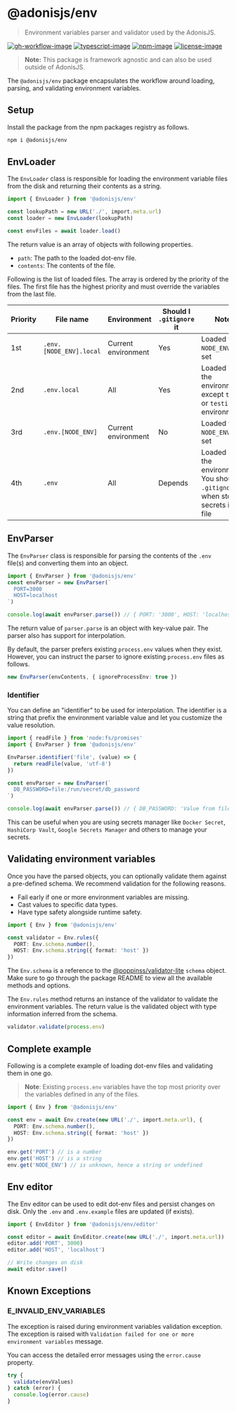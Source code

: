 # @adonisjs/env
> Environment variables parser and validator used by the AdonisJS.

[![gh-workflow-image]][gh-workflow-url] [![typescript-image]][typescript-url] [![npm-image]][npm-url] [![license-image]][license-url]

> **Note:** This package is framework agnostic and can also be used outside of AdonisJS.

The `@adonisjs/env` package encapsulates the workflow around loading, parsing, and validating environment variables.

## Setup
Install the package from the npm packages registry as follows.

```sh
npm i @adonisjs/env
```

## EnvLoader
The `EnvLoader` class is responsible for loading the environment variable files from the disk and returning their contents as a string.

```ts
import { EnvLoader } from '@adonisjs/env'

const lookupPath = new URL('./', import.meta.url)
const loader = new EnvLoader(lookupPath)

const envFiles = await loader.load()
```

The return value is an array of objects with following properties.

- `path`: The path to the loaded dot-env file.
- `contents`: The contents of the file.

Following is the list of loaded files. The array is ordered by the priority of the files. The first file has the highest priority and must override the variables from the last file.

| Priority | File name | Environment | Should I `.gitignore` it | Notes |
|----------|-----------|-------------|--------------------------|-------|
| 1st | `.env.[NODE_ENV].local` | Current environment | Yes | Loaded when `NODE_ENV` is set |
| 2nd | `.env.local` | All | Yes | Loaded in all the environments except `test` or `testing` environments |
| 3rd | `.env.[NODE_ENV]` | Current environment | No | Loaded when `NODE_ENV` is set |
| 4th | `.env` | All | Depends | Loaded in all the environments. You should `.gitignore` it when storing secrets in this file |

## EnvParser
The `EnvParser` class is responsible for parsing the contents of the `.env` file(s) and converting them into an object.

```ts
import { EnvParser } from '@adonisjs/env'
const envParser = new EnvParser(`
  PORT=3000
  HOST=localhost
`)

console.log(await envParser.parse()) // { PORT: '3000', HOST: 'localhost' }
```

The return value of `parser.parse` is an object with key-value pair. The parser also has support for interpolation.

By default, the parser prefers existing `process.env` values when they exist. However, you can instruct the parser to ignore existing `process.env` files as follows.

```ts
new EnvParser(envContents, { ignoreProcessEnv: true })
```

### Identifier

You can define an "identifier" to be used for interpolation. The identifier is a string that prefix the environment variable value and let you customize the value resolution.

```ts
import { readFile } from 'node:fs/promises'
import { EnvParser } from '@adonisjs/env'

EnvParser.identifier('file', (value) => {
  return readFile(value, 'utf-8')
})

const envParser = new EnvParser(`
  DB_PASSWORD=file:/run/secret/db_password
`)

console.log(await envParser.parse()) // { DB_PASSWORD: 'Value from file /run/secret/db_password' }
```

This can be useful when you are using secrets manager like `Docker Secret`, `HashiCorp Vault`, `Google Secrets Manager` and others to manage your secrets.

## Validating environment variables
Once you have the parsed objects, you can optionally validate them against a pre-defined schema. We recommend validation for the following reasons.

- Fail early if one or more environment variables are missing.
- Cast values to specific data types. 
- Have type safety alongside runtime safety.

```ts
import { Env } from '@adonisjs/env'

const validator = Env.rules({
  PORT: Env.schema.number(),
  HOST: Env.schema.string({ format: 'host' })
})
```

The `Env.schema` is a reference to the [@poppinss/validator-lite](https://github.com/poppinss/validator-lite) `schema` object. Make sure to go through the package README to view all the available methods and options.

The `Env.rules` method returns an instance of the validator to validate the environment variables. The return value is the validated object with type information inferred from the schema.

```ts
validator.validate(process.env)
```

## Complete example

Following is a complete example of loading dot-env files and validating them in one go.

> **Note**: Existing `process.env` variables have the top most priority over the variables defined in any of the files.

```ts
import { Env } from '@adonisjs/env'

const env = await Env.create(new URL('./', import.meta.url), {
  PORT: Env.schema.number(),
  HOST: Env.schema.string({ format: 'host' })
})

env.get('PORT') // is a number
env.get('HOST') // is a string
env.get('NODE_ENV') // is unknown, hence a string or undefined
```

## Env editor
The Env editor can be used to edit dot-env files and persist changes on disk. Only the `.env` and `.env.example` files are updated (if exists).

```ts
import { EnvEditor } from '@adonisjs/env/editor'

const editor = await EnvEditor.create(new URL('./', import.meta.url))
editor.add('PORT', 3000)
editor.add('HOST', 'localhost')

// Write changes on disk
await editor.save()
```

## Known Exceptions

### E_INVALID_ENV_VARIABLES
The exception is raised during environment variables validation exception. The exception is raised with `Validation failed for one or more environment variables` message.

You can access the detailed error messages using the `error.cause` property.

```ts
try {
  validate(envValues)
} catch (error) {
  console.log(error.cause)
}
```

[gh-workflow-image]: https://img.shields.io/github/actions/workflow/status/adonisjs/env/checks.yml?style=for-the-badge
[gh-workflow-url]: https://github.com/adonisjs/env/actions/workflows/checks.yml "Github action"

[typescript-image]: https://img.shields.io/badge/Typescript-294E80.svg?style=for-the-badge&logo=typescript
[typescript-url]:  "typescript"

[npm-image]: https://img.shields.io/npm/v/@adonisjs/env.svg?style=for-the-badge&logo=npm
[npm-url]: https://npmjs.org/package/@adonisjs/env "npm"

[license-image]: https://img.shields.io/npm/l/@adonisjs/env?color=blueviolet&style=for-the-badge
[license-url]: LICENSE.md "license"
